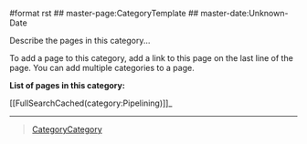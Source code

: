 \#format rst \#\# master-page:CategoryTemplate \#\# master-date:Unknown-Date

Describe the pages in this category...

To add a page to this category, add a link to this page on the last line of the page. You can add multiple categories to a page.

**List of pages in this category:**

[[FullSearchCached(category:Pipelining)]]\_

* * * * *

> [CategoryCategory](../CategoryCategory)
